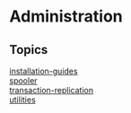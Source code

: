 # Administration

## Topics

[installation-guides](./installation-guides)  
[spooler](./spooler)  
[transaction-replication](./transaction-replication)  
[utilities](./utilities)  

